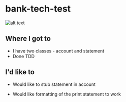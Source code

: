 # bank-tech-test

![alt text](https://travis-ci.org/tsetsova/bank-tech-test.svg?branch=master "Travis Badge")

## Where I got to

* I have two classes - account and statement
* Done TDD

## I'd like to

* Would like to stub statement in account

* Would like formatting of the print statement to work